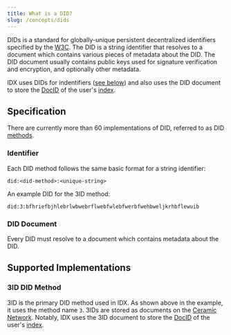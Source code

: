 ```yaml
---
title: What is a DID?
slug: /concepts/dids
---
```


DIDs is a standard for globally-unique persistent decentralized identifiers specified by the [W3C](https://www.w3.org/TR/did-core/). The DID is a string identifier that resolves to a document which contains various pieces of metadata about the DID. The DID document usually contains public keys used for signature verification and encryption, and optionally other metadata. 

IDX uses DIDs for indentifiers ([see below](#supported-implementations)) and also uses the DID document to store the [DocID](core-concepts-ceramic.md#docid) of the user's [index](core-concepts-index.md).

## Specification

There are currently more than 60 implementations of DID, referred to as DID [methods](https://www.w3.org/TR/did-core/#did-syntax). 

### Identifier

Each DID method follows the same basic format for a string identifier:

```
did:<did-method>:<unique-string>
```

An example DID for the 3ID method:

```
did:3:bfhriefbjhlebrlwbwebrflwebfwlebfwerbfwehbweljkrhbflewuib
```

### DID Document

Every DID must resolve to a document which contains metadata about the DID.


## Supported Implementations

### 3ID DID Method

3ID is the primary DID method used in IDX. As shown above in the example, it uses the method name `3`. 3IDs are stored as documents on the [Ceramic Network](core-concepts-ceramic.md). Notably, IDX uses the 3ID document to store the [DocID](core-concepts-ceramic.md#docid) of the user's [index](core-concepts-index.md).

